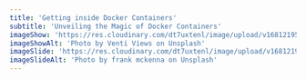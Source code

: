 ```yaml
---
title: 'Getting inside Docker Containers'
subtitle: 'Unveiling the Magic of Docker Containers'
imageShow: 'https://res.cloudinary.com/dt7uxtenl/image/upload/v1681219546/articles/docker-container/container-1_jhbbce.jpg'
imageShowAlt: 'Photo by Venti Views on Unsplash'
imageSlide: 'https://res.cloudinary.com/dt7uxtenl/image/upload/v1681219546/articles/docker-container/container-2_opl4l4.jpg'
imageSlideAlt: 'Photo by frank mckenna on Unsplash'
---
```

